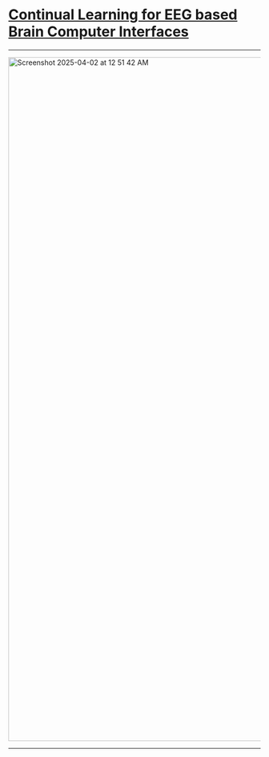 
# [Continual Learning for EEG based Brain Computer Interfaces](https://openreview.net/forum?id=9Y_wci2OC3)

----

<img width="1366" alt="Screenshot 2025-04-02 at 12 51 42 AM" src="https://github.com/user-attachments/assets/d7660f15-5ddb-4385-89c0-176a101bae69" />

-----
